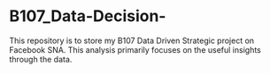 # B107_Data-Decision-
This repository is to store my B107 Data Driven Strategic project on Facebook SNA. This analysis primarily focuses on the useful insights through the data. 
